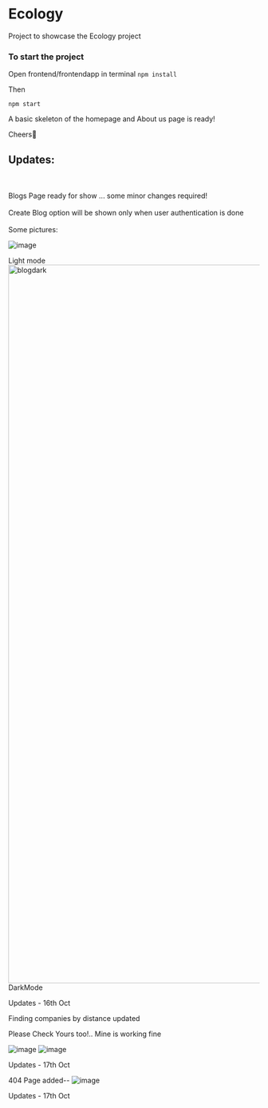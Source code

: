 # Ecology
Project to showcase the Ecology project

### To start the project 
Open frontend/frontendapp in terminal
`npm install`

Then 

`npm start`

A basic skeleton of the homepage and About us page is ready!

Cheers🤘



## Updates:
<br>
<br>
 Blogs Page ready for show ... some minor changes required!
 <br>
 <br>
 Create Blog option will be shown only when user authentication is done
 <br>


 <br>
 Some pictures:
 <br>

![image](https://user-images.githubusercontent.com/67374926/135807113-1571f88e-1955-41fd-afea-78e1559325dd.png)

 Light mode<img width="1440" alt="blogdark" src="https://user-images.githubusercontent.com/67374926/135807144-4b968e41-3a2c-4449-8c69-013503a0b682.png">
DarkMode



Updates - 16th Oct

Finding companies by distance updated

Please Check Yours too!.. Mine is working fine

![image](https://user-images.githubusercontent.com/67374926/137593776-c6f740f8-4204-4f31-ba33-bddc6d9cf39a.png)
![image](https://user-images.githubusercontent.com/67374926/137593788-d0bbdc42-04e7-4577-a3c1-66d1b033b1aa.png)

Updates - 17th Oct 

404 Page added--
![image](https://user-images.githubusercontent.com/67374926/137639639-9443149e-89ab-4949-9053-63c6543a5fd1.png)

Updates - 17th Oct 
